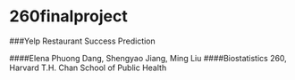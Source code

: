 # 260finalproject

###Yelp Restaurant Success Prediction

####Elena Phuong Dang, Shengyao Jiang, Ming Liu
####Biostatistics 260, Harvard T.H. Chan School of Public Health
